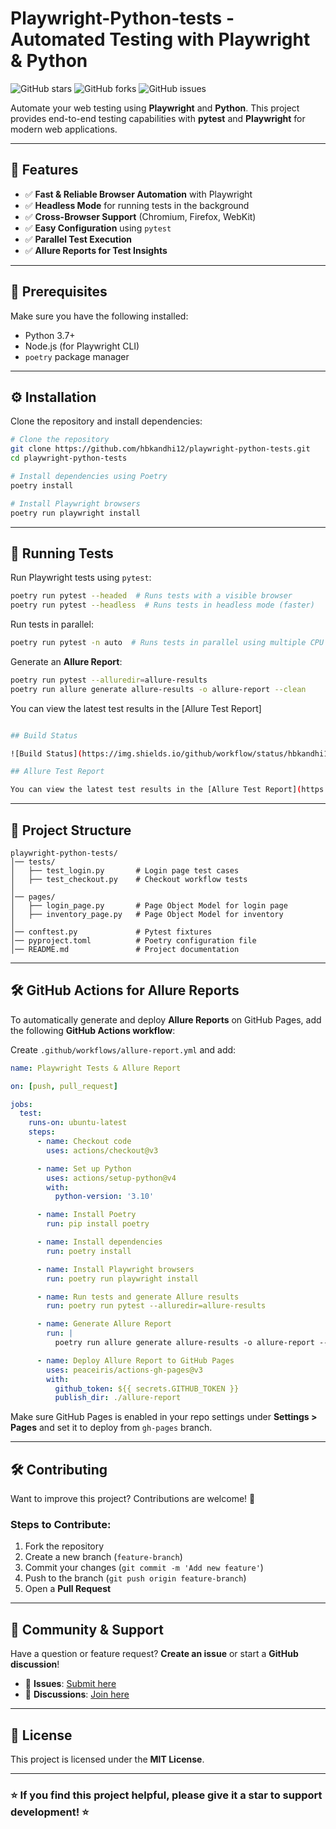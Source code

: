 # Playwright-Python-tests - Automated Testing with Playwright & Python

![GitHub stars](https://img.shields.io/github/stars/hbkandhi12/playwright-python-tests?style=social)
![GitHub forks](https://img.shields.io/github/forks/hbkandhi12/playwright-python-tests?style=social)
![GitHub issues](https://img.shields.io/github/issues/hbkandhi12/playwright-python-tests)

Automate your web testing using **Playwright** and **Python**. This project provides end-to-end testing capabilities with **pytest** and **Playwright** for modern web applications.

---

## 🚀 Features
- ✅ **Fast & Reliable Browser Automation** with Playwright
- ✅ **Headless Mode** for running tests in the background
- ✅ **Cross-Browser Support** (Chromium, Firefox, WebKit)
- ✅ **Easy Configuration** using `pytest`
- ✅ **Parallel Test Execution**
- ✅ **Allure Reports for Test Insights**

---

## 📌 Prerequisites
Make sure you have the following installed:
- Python 3.7+
- Node.js (for Playwright CLI)
- `poetry` package manager

---

## ⚙️ Installation
Clone the repository and install dependencies:
```bash
# Clone the repository
git clone https://github.com/hbkandhi12/playwright-python-tests.git
cd playwright-python-tests

# Install dependencies using Poetry
poetry install

# Install Playwright browsers
poetry run playwright install
```

---

## 🚀 Running Tests
Run Playwright tests using `pytest`:
```bash
poetry run pytest --headed  # Runs tests with a visible browser
poetry run pytest --headless  # Runs tests in headless mode (faster)
```

Run tests in parallel:
```bash
poetry run pytest -n auto  # Runs tests in parallel using multiple CPU cores
```

Generate an **Allure Report**:
```bash
poetry run pytest --alluredir=allure-results
poetry run allure generate allure-results -o allure-report --clean
```
You can view the latest test results in the [Allure Test Report]
```bash

## Build Status

![Build Status](https://img.shields.io/github/workflow/status/hbkandhi12/playwright-python-tests/Playwright%20-%20Pytest%20automation%20suite)

## Allure Test Report

You can view the latest test results in the [Allure Test Report](https://hbkandhi12.github.io/playwright-python-tests).

```
---

## 📁 Project Structure
```
playwright-python-tests/
│── tests/
│   ├── test_login.py       # Login page test cases
│   ├── test_checkout.py    # Checkout workflow tests
│
│── pages/
│   ├── login_page.py       # Page Object Model for login page
│   ├── inventory_page.py   # Page Object Model for inventory
│
│── conftest.py             # Pytest fixtures
│── pyproject.toml          # Poetry configuration file
│── README.md               # Project documentation
```

---

## 🛠️ GitHub Actions for Allure Reports
To automatically generate and deploy **Allure Reports** on GitHub Pages, add the following **GitHub Actions workflow**:

Create `.github/workflows/allure-report.yml` and add:
```yaml
name: Playwright Tests & Allure Report

on: [push, pull_request]

jobs:
  test:
    runs-on: ubuntu-latest
    steps:
      - name: Checkout code
        uses: actions/checkout@v3

      - name: Set up Python
        uses: actions/setup-python@v4
        with:
          python-version: '3.10'

      - name: Install Poetry
        run: pip install poetry

      - name: Install dependencies
        run: poetry install

      - name: Install Playwright browsers
        run: poetry run playwright install

      - name: Run tests and generate Allure results
        run: poetry run pytest --alluredir=allure-results

      - name: Generate Allure Report
        run: |
          poetry run allure generate allure-results -o allure-report --clean

      - name: Deploy Allure Report to GitHub Pages
        uses: peaceiris/actions-gh-pages@v3
        with:
          github_token: ${{ secrets.GITHUB_TOKEN }}
          publish_dir: ./allure-report
```

Make sure GitHub Pages is enabled in your repo settings under **Settings > Pages** and set it to deploy from `gh-pages` branch.

---

## 🛠️ Contributing
Want to improve this project? Contributions are welcome! 🚀

### Steps to Contribute:
1. Fork the repository
2. Create a new branch (`feature-branch`)
3. Commit your changes (`git commit -m 'Add new feature'`)
4. Push to the branch (`git push origin feature-branch`)
5. Open a **Pull Request**

---

## 📢 Community & Support
Have a question or feature request? **Create an issue** or start a **GitHub discussion**!

- 📌 **Issues**: [Submit here](https://github.com/hbkandhi12/playwright-python-tests/issues)
- 💬 **Discussions**: [Join here](https://github.com/hbkandhi12/playwright-python-tests/discussions)

---

## 📜 License
This project is licensed under the **MIT License**.

---

### ⭐ If you find this project helpful, please give it a **star** to support development! ⭐

